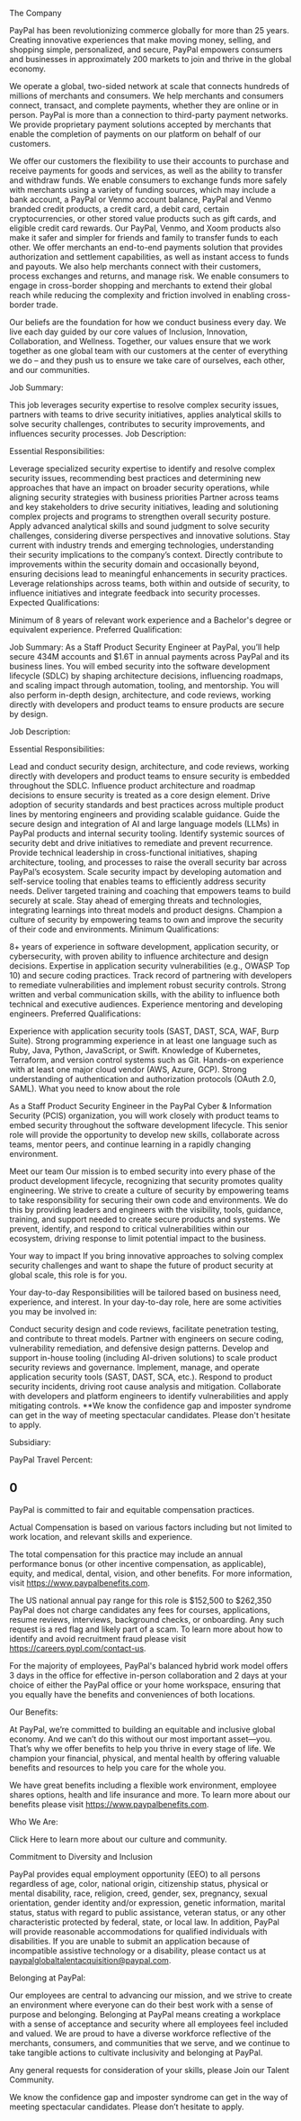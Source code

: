 The Company

PayPal has been revolutionizing commerce globally for more than 25 years. Creating innovative experiences that make moving money, selling, and shopping simple, personalized, and secure, PayPal empowers consumers and businesses in approximately 200 markets to join and thrive in the global economy. 

We operate a global, two-sided network at scale that connects hundreds of millions of merchants and consumers. We help merchants and consumers connect, transact, and complete payments, whether they are online or in person. PayPal is more than a connection to third-party payment networks. We provide proprietary payment solutions accepted by merchants that enable the completion of payments on our platform on behalf of our customers.

We offer our customers the flexibility to use their accounts to purchase and receive payments for goods and services, as well as the ability to transfer and withdraw funds. We enable consumers to exchange funds more safely with merchants using a variety of funding sources, which may include a bank account, a PayPal or Venmo account balance, PayPal and Venmo branded credit products, a credit card, a debit card, certain cryptocurrencies, or other stored value products such as gift cards, and eligible credit card rewards.  Our PayPal, Venmo, and Xoom products also make it safer and simpler for friends and family to transfer funds to each other. We offer merchants an end-to-end payments solution that provides authorization and settlement capabilities, as well as instant access to funds and payouts. We also help merchants connect with their customers, process exchanges and returns, and manage risk. We enable consumers to engage in cross-border shopping and merchants to extend their global reach while reducing the complexity and friction involved in enabling cross-border trade. 

Our beliefs are the foundation for how we conduct business every day.  We live each day guided by our core values of Inclusion, Innovation, Collaboration, and Wellness. Together, our values ensure that we work together as one global team with our customers at the center of everything we do – and they push us to ensure we take care of ourselves, each other, and our communities.

Job Summary:

This job leverages security expertise to resolve complex security issues, partners with teams to drive security initiatives, applies analytical skills to solve security challenges, contributes to security improvements, and influences security processes.
Job Description:

Essential Responsibilities:

Leverage specialized security expertise to identify and resolve complex security issues, recommending best practices and determining new approaches that have an impact on broader security operations, while aligning security strategies with business priorities
Partner across teams and key stakeholders to drive security initiatives, leading and solutioning complex projects and programs to strengthen overall security posture.
Apply advanced analytical skills and sound judgment to solve security challenges, considering diverse perspectives and innovative solutions. Stay current with industry trends and emerging technologies, understanding their security implications to the company’s context.
Directly contribute to improvements within the security domain and occasionally beyond, ensuring decisions lead to meaningful enhancements in security practices.
Leverage relationships across teams, both within and outside of security, to influence initiatives and integrate feedback into security processes.
Expected Qualifications:

Minimum of 8 years of relevant work experience and a Bachelor's degree or equivalent experience.
Preferred Qualification:

Job Summary:
As a Staff Product Security Engineer at PayPal, you’ll help secure 434M accounts and $1.6T in annual payments across PayPal and its business lines. You will embed security into the software development lifecycle (SDLC) by shaping architecture decisions, influencing roadmaps, and scaling impact through automation, tooling, and mentorship. You will also perform in-depth design, architecture, and code reviews, working directly with developers and product teams to ensure products are secure by design.
 

Job Description:

Essential Responsibilities:

Lead and conduct security design, architecture, and code reviews, working directly with developers and product teams to ensure security is embedded throughout the SDLC.
Influence product architecture and roadmap decisions to ensure security is treated as a core design element.
Drive adoption of security standards and best practices across multiple product lines by mentoring engineers and providing scalable guidance.
Guide the secure design and integration of AI and large language models (LLMs) in PayPal products and internal security tooling.
Identify systemic sources of security debt and drive initiatives to remediate and prevent recurrence.
Provide technical leadership in cross-functional initiatives, shaping architecture, tooling, and processes to raise the overall security bar across PayPal’s ecosystem.
Scale security impact by developing automation and self-service tooling that enables teams to efficiently address security needs.
Deliver targeted training and coaching that empowers teams to build securely at scale.
Stay ahead of emerging threats and technologies, integrating learnings into threat models and product designs.
Champion a culture of security by empowering teams to own and improve the security of their code and environments.
Minimum Qualifications:

8+ years of experience in software development, application security, or cybersecurity, with proven ability to influence architecture and design decisions.
Expertise in application security vulnerabilities (e.g., OWASP Top 10) and secure coding practices.
Track record of partnering with developers to remediate vulnerabilities and implement robust security controls.
Strong written and verbal communication skills, with the ability to influence both technical and executive audiences.
Experience mentoring and developing engineers.
Preferred Qualifications:

Experience with application security tools (SAST, DAST, SCA, WAF, Burp Suite).
Strong programming experience in at least one language such as Ruby, Java, Python, JavaScript, or Swift.
Knowledge of Kubernetes, Terraform, and version control systems such as Git.
Hands-on experience with at least one major cloud vendor (AWS, Azure, GCP).
Strong understanding of authentication and authorization protocols (OAuth 2.0, SAML).
What you need to know about the role

As a Staff Product Security Engineer in the PayPal Cyber & Information Security (PCIS) organization, you will work closely with product teams to embed security throughout the software development lifecycle. This senior role will provide the opportunity to develop new skills, collaborate across teams, mentor peers, and continue learning in a rapidly changing environment.

Meet our team
Our mission is to embed security into every phase of the product development lifecycle, recognizing that security promotes quality engineering. We strive to create a culture of security by empowering teams to take responsibility for securing their own code and environments. We do this by providing leaders and engineers with the visibility, tools, guidance, training, and support needed to create secure products and systems. We prevent, identify, and respond to critical vulnerabilities within our ecosystem, driving response to limit potential impact to the business.

Your way to impact
If you bring innovative approaches to solving complex security challenges and want to shape the future of product security at global scale, this role is for you.

Your day-to-day
Responsibilities will be tailored based on business need, experience, and interest. In your day-to-day role, here are some activities you may be involved in:

Conduct security design and code reviews, facilitate penetration testing, and contribute to threat models.
Partner with engineers on secure coding, vulnerability remediation, and defensive design patterns.
Develop and support in-house tooling (including AI-driven solutions) to scale product security reviews and governance.
Implement, manage, and operate application security tools (SAST, DAST, SCA, etc.). 
Respond to product security incidents, driving root cause analysis and mitigation.
Collaborate with developers and platform engineers to identify vulnerabilities and apply mitigating controls.
**We know the confidence gap and imposter syndrome can get in the way of meeting spectacular candidates. Please don't hesitate to apply.

Subsidiary:

PayPal
Travel Percent:

0
-

PayPal is committed to fair and equitable compensation practices.

Actual Compensation is based on various factors including but not limited to work location, and relevant skills and experience.

The total compensation for this practice may include an annual performance bonus (or other incentive compensation, as applicable), equity, and medical, dental, vision, and other benefits. For more information, visit https://www.paypalbenefits.com.

The US national annual pay range for this role is $152,500 to $262,350
PayPal does not charge candidates any fees for courses, applications, resume reviews, interviews, background checks, or onboarding. Any such request is a red flag and likely part of a scam. To learn more about how to identify and avoid recruitment fraud please visit https://careers.pypl.com/contact-us.

For the majority of employees, PayPal's balanced hybrid work model offers 3 days in the office for effective in-person collaboration and 2 days at your choice of either the PayPal office or your home workspace, ensuring that you equally have the benefits and conveniences of both locations.

Our Benefits:

At PayPal, we’re committed to building an equitable and inclusive global economy. And we can’t do this without our most important asset—you. That’s why we offer benefits to help you thrive in every stage of life. We champion your financial, physical, and mental health by offering valuable benefits and resources to help you care for the whole you.

We have great benefits including a flexible work environment, employee shares options, health and life insurance and more. To learn more about our benefits please visit https://www.paypalbenefits.com.

Who We Are:

Click Here to learn more about our culture and community.

Commitment to Diversity and Inclusion 

PayPal provides equal employment opportunity (EEO) to all persons regardless of age, color, national origin, citizenship status, physical or mental disability, race, religion, creed, gender, sex, pregnancy, sexual orientation, gender identity and/or expression, genetic information, marital status, status with regard to public assistance, veteran status, or any other characteristic protected by federal, state, or local law.  In addition, PayPal will provide reasonable accommodations for qualified individuals with disabilities.  If you are unable to submit an application because of incompatible assistive technology or a disability, please contact us at paypalglobaltalentacquisition@paypal.com.

Belonging at PayPal: 

Our employees are central to advancing our mission, and we strive to create an environment where everyone can do their best work with a sense of purpose and belonging. Belonging at PayPal means creating a workplace with a sense of acceptance and security where all employees feel included and valued. We are proud to have a diverse workforce reflective of the merchants, consumers, and communities that we serve, and we continue to take tangible actions to cultivate inclusivity and belonging at PayPal.

Any general requests for consideration of your skills, please Join our Talent Community.

We know the confidence gap and imposter syndrome can get in the way of meeting spectacular candidates. Please don’t hesitate to apply.